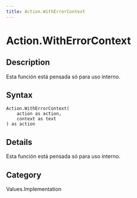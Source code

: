 ```yaml
---
title: Action.WithErrorContext
---
```


# Action.WithErrorContext


## Description

Esta función está pensada só para uso interno.


## Syntax

```powerquery
Action.WithErrorContext(
    action as action,
    context as text
) as action
```


## Details

Esta función está pensada só para uso interno.



## Category
Values.Implementation
